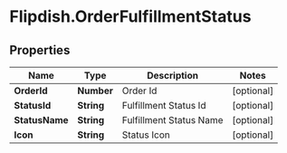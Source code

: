 # Flipdish.OrderFulfillmentStatus

## Properties
Name | Type | Description | Notes
------------ | ------------- | ------------- | -------------
**OrderId** | **Number** | Order Id | [optional] 
**StatusId** | **String** | Fulfillment Status Id | [optional] 
**StatusName** | **String** | Fulfillment Status Name | [optional] 
**Icon** | **String** | Status Icon | [optional] 


